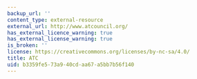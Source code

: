 ```yaml
---
backup_url: ''
content_type: external-resource
external_url: http://www.atcouncil.org/
has_external_licence_warning: true
has_external_license_warning: true
is_broken: ''
license: https://creativecommons.org/licenses/by-nc-sa/4.0/
title: ATC
uid: b3359fe5-73a9-40cd-aa67-a5bb7b56f140
---
```

